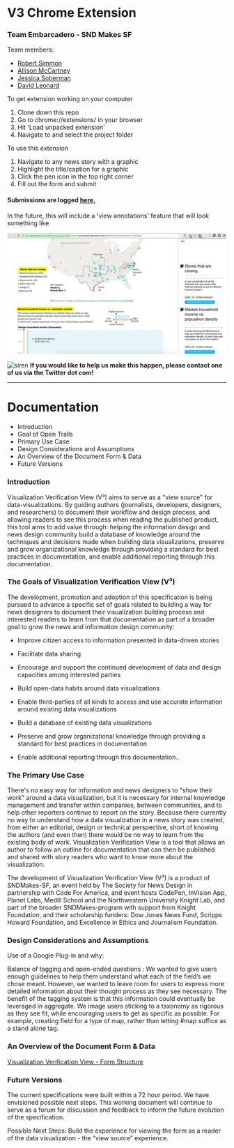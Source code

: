 # V3 Chrome Extension

### Team Embarcadero - SND Makes SF

Team members:
- [Robert Simmon](https://twitter.com/rsimmon)
- [Allison McCartney](https://twitter.com/anmccartney)
- [Jessica Soberman](https://twitter.com/sobermanj)
- [David Leonard](https://twitter.com/davidleonardii)

To get extension working on your computer

1. Clone down this repo
2. Go to chrome://extensions/ in your browser
3. Hit 'Load unpacked extension'
4. Navigate to and select the project folder

To use this extension

1. Navigate to any news story with a graphic
2. Highlight the title/caption for a graphic
3. Click the pen icon in the top right corner
4. Fill out the form and submit

#### Submissions are logged [here.](http://v3-api.herokuapp.com/)

In the future, this will include a 'view annotations' feature that will look something like

![annotations](display-mode-01.png)

![siren](http://www.drudgesiren.com/siren.gif) **If you would like to help us make this happen, please contact one of us via the Twitter dot com!**

---

# Documentation

- Introduction
- Goal of Open Trails
- Primary Use Case
- Design Considerations and Assumptions
- An Overview of the Document Form & Data
- Future Versions
 
### Introduction

Visualization Verification View (V³) aims to serve as a "view source" for data-visualizations. By guiding authors (journalists, developers, designers, and researchers) to document their workflow and design process, and allowing readers to see this process when reading the published product, this tool aims to add value through: helping the information design and news design community build a database of knowledge around the techniques and decisions made when building data visualizations, preserve and grow organizational knowledge through providing a standard for best practices in documentation, and enable additional reporting through this documentation.

### The Goals of Visualization Verification View (V³) 

The development, promotion and adoption of this specification is being pursued to advance a specific set of goals related to building a way for news designers to document their visualization building process and interested readers to learn from that documentation as part of a broader goal to grow the news and information design community:

- Improve citizen access to information presented in data-driven stories

- Facilitate data sharing 

- Encourage and support the continued development of data and design capacities among interested parties

- Build open-data habits around data visualizations

- Enable third-parties of all kinds to access and use accurate information around existing data visualizations 

- Build a database of existing data visualizations

- Preserve and grow organizational knowledge through providing a standard for best practices in documentation

- Enable additional reporting through this documentation..


### The Primary Use Case

There's no easy way for information and news designers to "show their work" around a data visualization, but it is necessary for internal knowledge management and transfer within companies, between communities, and to help other reporters continue to report on the story. Because there currently no way to understand how a data visualization in a news story was created, from either an editorial, design or technical perspective, short of knowing the authors (and even then) there would be no way to learn from the existing body of work. Visualization Verification View is a tool that allows an author to follow an outline for documentation that can then be published and shared with story readers who want to know more about the visualization. 

The development of Visualization Verification View (V³) is a product of  SNDMakes-SF, an event held by The Society for News Design in partnership with Code For America, and event hosts CodePen, InVision App, Planet Labs, Medill School and the Northwestern University Knight Lab, and part of the broader SNDMakes-program with support from ​Knight Foundation, and their scholarship funders: ​Dow Jones News Fund​, ​Scripps Howard Foundation, and ​Excellence in Ethics and Journalism Foundation.

### Design Considerations and Assumptions 

Use of a Google Plug-in and why:

Balance of tagging and open-ended questions : We wanted to give users enough guidelines to help them understand what each of the field’s we chose meant. However, we wanted to leave room for users to express more detailed information about their thought process as they see necessary. The benefit of the tagging system is that this information could eventually be leveraged in aggregate. We image users sticking to a taxonomy as rigorous as they see fit, while encouraging users to get as specific as possible. For example, creating field for a type of map, rather than letting #map suffice as a stand alone tag. 

### An Overview of the Document Form & Data

[Visualization Verification View - Form Structure](https://docs.google.com/spreadsheets/d/1PEoMEZo_ZsM0Iv0urW1vD9lFCFa1HNYn6JF_uXIr7X4/edit?pref=2&pli=1#gid=1239585791)

### Future Versions

The current specifications were built within a 72 hour period. We have envisioned possible next steps. This working document will continue to serve as a forum for discussion and feedback to inform the future evolution of the specification.

Possible Next Steps:
Build the experience for viewing the form as a reader of the data visualization - the “view source” experience. 